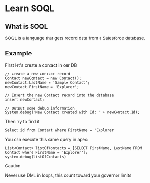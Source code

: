 # Learn SOQL

## What is SOQL
SOQL is a language that gets record data from a Salesforce database.

## Example

First let's create a contact in our DB

```apex 
// Create a new Contact record
Contact newContact = new Contact();
newContact.LastName = 'Sample Contact';
newContact.FirstName = 'Explorer';

// Insert the new Contact record into the database
insert newContact;

// Output some debug information
System.debug('New Contact created with Id: ' + newContact.Id);
```

Then try to find it

```soql
Select id from Contact where FirstName = 'Explorer'
```


You can execute this same query in apex:


```apex 
List<Contact> listOfContacts = [SELECT FirstName, LastName FROM Contact where FirstName = 'Explorer'];
system.debug(listOfContacts);
```

> [!CAUTION]
> Never use DML in loops, this count toward your governor limits
